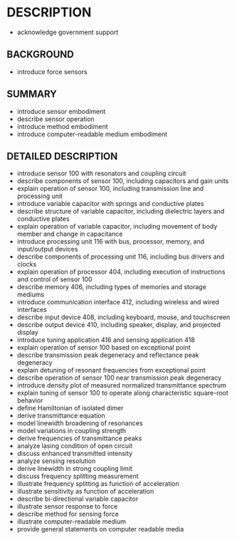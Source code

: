 # DESCRIPTION

- acknowledge government support

## BACKGROUND

- introduce force sensors

## SUMMARY

- introduce sensor embodiment
- describe sensor operation
- introduce method embodiment
- introduce computer-readable medium embodiment

## DETAILED DESCRIPTION

- introduce sensor 100 with resonators and coupling circuit
- describe components of sensor 100, including capacitors and gain units
- explain operation of sensor 100, including transmission line and processing unit
- introduce variable capacitor with springs and conductive plates
- describe structure of variable capacitor, including dielectric layers and conductive plates
- explain operation of variable capacitor, including movement of body member and change in capacitance
- introduce processing unit 116 with bus, processor, memory, and input/output devices
- describe components of processing unit 116, including bus drivers and clocks
- explain operation of processor 404, including execution of instructions and control of sensor 100
- describe memory 406, including types of memories and storage mediums
- introduce communication interface 412, including wireless and wired interfaces
- describe input device 408, including keyboard, mouse, and touchscreen
- describe output device 410, including speaker, display, and projected display
- introduce tuning application 416 and sensing application 418
- explain operation of sensor 100 based on exceptional point
- describe transmission peak degeneracy and reflectance peak degeneracy
- explain detuning of resonant frequencies from exceptional point
- describe operation of sensor 100 near transmission peak degeneracy
- introduce density plot of measured normalized transmittance spectrum
- explain tuning of sensor 100 to operate along characteristic square-root behavior
- define Hamiltonian of isolated dimer
- derive transmittance equation
- model linewidth broadening of resonances
- model variations in coupling strength
- derive frequencies of transmittance peaks
- analyze lasing condition of open circuit
- discuss enhanced transmitted intensity
- analyze sensing resolution
- derive linewidth in strong coupling limit
- discuss frequency splitting measurement
- illustrate frequency splitting as function of acceleration
- illustrate sensitivity as function of acceleration
- describe bi-directional variable capacitor
- illustrate sensor response to force
- describe method for sensing force
- illustrate computer-readable medium
- provide general statements on computer readable media

